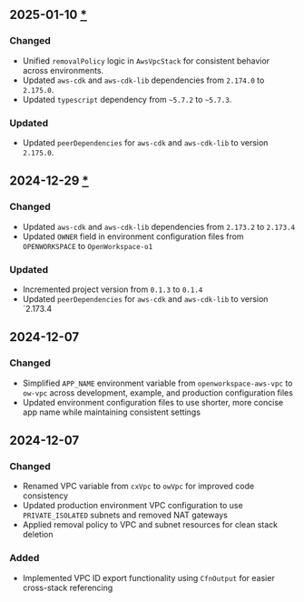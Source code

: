 ## 2025-01-10 [*](https://github.com/OpenWorkspace-o1/aws-vpc/pull/23)

### Changed
- Unified `removalPolicy` logic in `AwsVpcStack` for consistent behavior across environments.
- Updated `aws-cdk` and `aws-cdk-lib` dependencies from `2.174.0` to `2.175.0`.
- Updated `typescript` dependency from `~5.7.2` to `~5.7.3`.

### Updated
- Updated `peerDependencies` for `aws-cdk` and `aws-cdk-lib` to version `2.175.0`.

## 2024-12-29 [*](https://github.com/OpenWorkspace-o1/aws-vpc/pull/19)

### Changed
- Updated `aws-cdk` and `aws-cdk-lib` dependencies from `2.173.2` to `2.173.4`
- Updated `OWNER` field in environment configuration files from `OPENWORKSPACE` to `OpenWorkspace-o1`

### Updated
- Incremented project version from `0.1.3` to `0.1.4`
- Updated `peerDependencies` for `aws-cdk` and `aws-cdk-lib` to version `2.173.4

## 2024-12-07

### Changed
- Simplified `APP_NAME` environment variable from `openworkspace-aws-vpc` to `ow-vpc` across development, example, and production configuration files
- Updated environment configuration files to use shorter, more concise app name while maintaining consistent settings

## 2024-12-07

### Changed
- Renamed VPC variable from `cxVpc` to `owVpc` for improved code consistency
- Updated production environment VPC configuration to use `PRIVATE_ISOLATED` subnets and removed NAT gateways
- Applied removal policy to VPC and subnet resources for clean stack deletion

### Added
- Implemented VPC ID export functionality using `CfnOutput` for easier cross-stack referencing